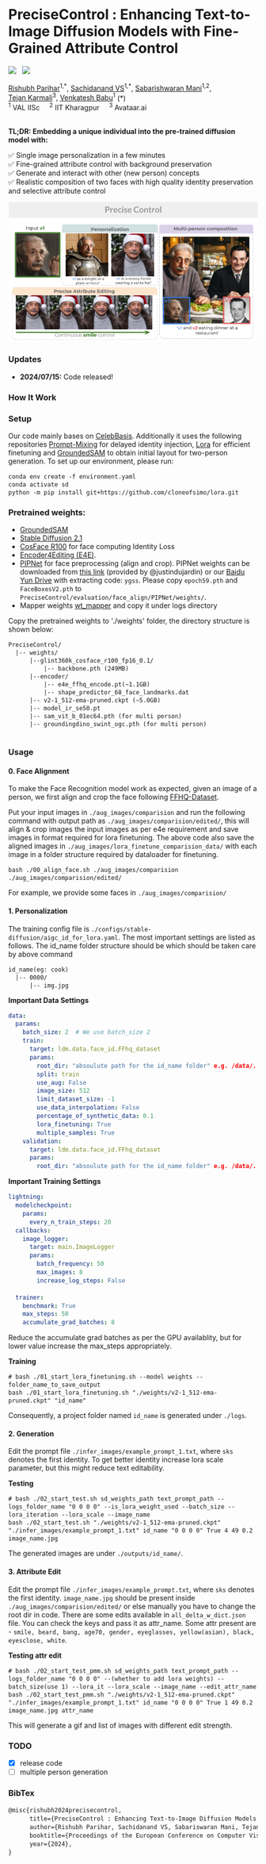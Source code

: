 # PreciseControl : Enhancing Text-to-Image Diffusion Models with Fine-Grained Attribute Control

<a href='https://arxiv.org/abs/2408.05083'><img src='https://img.shields.io/badge/ArXiv-PDF-red'></a> &nbsp; 
<a href='https://rishubhpar.github.io/PreciseControl.home/'><img src='https://img.shields.io/badge/Project-Page-Green'></a> &nbsp; 


<div>
<span class="author-block">
<a href="https://rishubhpar.github.io/" target="_blank">Rishubh Parihar</a><sup>1,*</sup></span>,
<span class="author-block">
  <a href="https://www.linkedin.com/in/sachidanand-v-s-449573201/?originalSubdomain=in" target="_blank">Sachidanand VS</a><sup>1,*</sup></span>,
<span class="author-block"><a href="https://scholar.google.com/citations?user=Klwb85AAAAAJ&hl=en" target="_blank">Sabarishwaran Mani</a><sup>1,2</sup></span>, <br>
  <span class="author-block">
    <a href="https://tejank10.github.io/" target="_blank">Tejan Karmali</a><sup>3</sup>,
  </span>
  <span class="author-block">
    <a href="https://scholar.google.com/citations?user=cVg7HrEAAAAJ&hl=en" target="_blank">Venkatesh Babu</a><sup>1</sup>
  </span> (*)
  </div>

  
<div class="is-size-5 publication-authors">
                  <span class="author-block">
                  <sup>1</sup> VAL IISc &nbsp;&nbsp;&nbsp;
                  <sup>2</sup> IIT Kharagpur &nbsp;&nbsp;&nbsp;
                  <sup>3</sup> Avataar.ai &nbsp;&nbsp;&nbsp;
                </div>
<br>

**TL;DR: Embedding a unique individual into the pre-trained diffusion model with:**  

✅ Single image personalization in a few minutes  
✅ Fine-grained attribute control with background preservation  
✅ Generate and interact with other (new person) concepts &nbsp;&nbsp;&nbsp;&nbsp;  
✅ Realistic composition of two faces with high quality identity preservation and selective attribute control </br>

![Fig1](./assets/teaser-fig-precisecontrol.png)


### Updates
- **2024/07/15:** Code released!

### How It Work
<!-- ![Fig2](https://github.com/ygtxr1997/CelebBasis/assets/4397546/efe0eb13-0c74-45f0-9252-a49976dd228d)



First, we collect about 1,500 celebrity names as the initial collection. Then, we manually filter the initial one to m = 691 names, based on the synthesis quality of text-to-image diffusion model(stable-diffusion} with corresponding name prompt. Later, each filtered name is tokenized and encoded into a celeb embedding group. Finally, we conduct Principle Component Analysis to build a compact orthogonal basis.

![Fig4](https://github.com/ygtxr1997/CelebBasis/assets/4397546/fe70c970-f9d4-4255-bb76-0c6154778b4e)

We then personalize the model using input photo. During training~(left), we optimize the coefficients of the celeb basis with the help of a fixed face encoder. During inference~(right), we combine the learned personalized weights and shared celeb basis to generate images with the input identity.

More details can be found in our [project page](https://celeb-basis.github.io).
 -->

### Setup

Our code mainly bases on [CelebBasis](https://github.com/ygtxr1997/CelebBasis).
Additionally it uses the following repositories [Prompt-Mixing](https://github.com/orpatashnik/local-prompt-mixing) for delayed identity injection, [Lora](https://github.com/cloneofsimo/lora) for efficient finetuning and [GroundedSAM](https://github.com/IDEA-Research/Grounded-Segment-Anything) to obtain initial layout for two-person generation.
To set up our environment, please run:

```shell
conda env create -f environment.yaml
conda activate sd
python -m pip install git+https://github.com/cloneofsimo/lora.git
```  

### Pretrained weights:
- [GroundedSAM](https://github.com/IDEA-Research/Grounded-Segment-Anything)  
- [Stable Diffusion 2.1](https://huggingface.co/stabilityai/stable-diffusion-2-1-base)   
- [CosFace R100](https://github.com/deepinsight/insightface/tree/master/recognition/arcface_torch#model-zoo) for face computing Identity Loss
- [Encoder4Editing (E4E)](https://github.com/omertov/encoder4editing?tab=readme-ov-file).
- [PIPNet](https://github.com/jhb86253817/PIPNet) for face preprocessing (align and crop). PIPNet weights can be downloaded from [this link](https://github.com/ygtxr1997/CelebBasis/issues/2#issuecomment-1607775140) (provided by @justindujardin) or our [Baidu Yun Drive](https://pan.baidu.com/s/1Cgw0i723SyeLo5lbJu-b0Q) with extracting code: `ygss`. Please copy `epoch59.pth` and `FaceBoxesV2.pth` to `PreciseControl/evaluation/face_align/PIPNet/weights/`. 
- Mapper weights [wt_mapper](https://drive.google.com/drive/folders/1ScrLSa-S1Epc8fO_FBkMJvFae9EO226b?usp=sharing) and copy it under logs directory 
  
Copy the pretrained weights to './weights' folder, the directory structure is shown below: 

<!-- Old version commented out 
The pre-trained weights used in this repo include [Stable Diffusion 2.1] and 
[CosFace R100 trained on Glint360K]. 
And download FFHQ e4e weights and IR-SE50 weights from [encoder4editing](https://github.com/omertov/encoder4editing?tab=readme-ov-file).
You may copy these pre-trained weights to `./weights`, and the directory tree will be like:
 -->

```shell
PreciseControl/
  |-- weights/
      |--glint360k_cosface_r100_fp16_0.1/
          |-- backbone.pth (249MB)
      |--encoder/
          |-- e4e_ffhq_encode.pt(~1.1GB)
          |-- shape_predictor_68_face_landmarks.dat
      |-- v2-1_512-ema-pruned.ckpt (~5.0GB)
      |-- model_ir_se50.pt
      |-- sam_vit_b_01ec64.pth (for multi person)
      |-- groundingdino_swint_ogc.pth (for multi person)
      
```

### Usage

#### 0. Face Alignment

To make the Face Recognition model work as expected, 
given an image of a person, 
we first align and crop the face following [FFHQ-Dataset](https://github.com/NVlabs/ffhq-dataset).

Put your input images in `./aug_images/comparision` and run the following command with output path as `./aug_images/comparision/edited/`,
this will align & crop images the input images as per e4e requirement and save images in format required for lora finetuning. The above code also save the aligned images in `./aug_images/lora_finetune_comparision_data/` with each image in a folder structure required by dataloader for finetuning.  

```shell
bash ./00_align_face.sh ./aug_images/comparision ./aug_images/comparision/edited/
```

For example, we provide some faces in `./aug_images/comparision/`

#### 1. Personalization

The training config file is `./configs/stable-diffusion/aigc_id_for_lora.yaml`.
The most important settings are listed as follows. The id_name folder structure should be which should be taken care by above command

```shell
id_name(eg: cook)
  |-- 0000/
      |-- img.jpg
```

**Important Data Settings**
```yaml
data:
  params:
    batch_size: 2  # We use batch_size 2
    train:
      target: ldm.data.face_id.FFhq_dataset 
      params:
        root_dir: "absoulute path for the id_name folder" e.g. /data/.../id_name
        split: train
        use_aug: False
        image_size: 512
        limit_dataset_size: -1
        use_data_interpolation: False
        percentage_of_synthetic_data: 0.1
        lora_finetuning: True
        multiple_samples: True
    validation:
      target: ldm.data.face_id.FFhq_dataset
      params:
        root_dir: "absoulute path for the id_name folder" e.g. /data/.../id_name 
```

**Important Training Settings**
```yaml
lightning:
  modelcheckpoint:
    params:
      every_n_train_steps: 20
  callbacks:
    image_logger:
      target: main.ImageLogger
      params:
        batch_frequency: 50
        max_images: 8
        increase_log_steps: False

  trainer:
    benchmark: True
    max_steps: 50
    accumulate_grad_batches: 8
```

Reduce the accumulate grad batches as per the GPU availablity, but for lower value increase the max_steps appropriately.

**Training**
```shell
# bash ./01_start_lora_finetuning.sh --model weights --folder_name_to_save_output
bash ./01_start_lora_finetuning.sh "./weights/v2-1_512-ema-pruned.ckpt" "id_name"
```

Consequently, a project folder named `id_name` is generated under `./logs`. 

#### 2. Generation

Edit the prompt file `./infer_images/example_prompt_1.txt`, where `sks` denotes the first identity. To get better identity increase lora scale parameter, but this might reduce text editability.

<!-- Optionally, in `./02_start_test.sh`, you may modify the following var as you need:
```shell
step_list=(799)  # the step of trained '.pt' files, e.g. (99 199 299 399)
eval_id1_list=(0)  # the ID index of the 1st person, e.g. (0 1 2 3 4)
eval_id2_list=(1)  # the ID index of the 2nd person, e.g. (0 1 2 3 4)
``` -->

**Testing**
```shell
# bash ./02_start_test.sh sd_weights_path text_prompt_path --logs_folder_name "0 0 0 0" --is_lora_weight_used --batch_size --lora_iteration --lora_scale --image_name
bash ./02_start_test.sh "./weights/v2-1_512-ema-pruned.ckpt" "./infer_images/example_prompt_1.txt" id_name "0 0 0 0" True 4 49 0.2 image_name.jpg 
```

The generated images are under `./outputs/id_name/`.

#### 3. Attribute Edit

Edit the prompt file `./infer_images/example_prompt.txt`, where `sks` denotes the first identity. `image_name.jpg` should be present inside 
`./aug_images/comparision/edited/` or else manually you have to change the root dir in code. There are some edits available in `all_delta_w_dict.json` file. You can check the keys and pass it as attr_name. Some attr present are - `smile, beard, bang, age70, gender, eyeglasses, yellow(asian), black, eyesclose, white`. 

**Testing attr edit**
```shell
# bash ./02_start_test_pmm.sh sd_weights_path text_prompt_path --logs_folder_name "0 0 0 0" --(whether to add lora weights) --batch_size(use 1) --lora_it --lora_scale --image_name --edit_attr_name
bash ./02_start_test_pmm.sh "./weights/v2-1_512-ema-pruned.ckpt" "./infer_images/example_prompt_1.txt" id_name "0 0 0 0" True 1 49 0.2 image_name.jpg attr_name
```
This will generate a gif and list of images with different edit strength.

<!-- #### 3. (Optional) Extracting ID Coefficients

Optionally, you can extract the coefficients for each identity by running:

```shell
bash ./03_extract.sh "./weights/sd-v1-4-full-ema.ckpt" "traininYYYY-MM-DDTHH-MM-SS_celebbasis"
```

The extracted coefficients or embeddings are under `./weights/ti_id_embeddings/`. -->

### TODO
- [x] release code
- [ ] multiple person generation

### BibTex

```tex
@misc{rishubh2024precisecontrol,
      title={PreciseControl : Enhancing Text-to-Image Diffusion Models with Fine-Grained Attribute Control},
      author={Rishubh Parihar, Sachidanand VS, Sabariswaran Mani, Tejan Karmali, R. Venkatesh Babu},
      booktitle={Proceedings of the European Conference on Computer Vision (ECCV)},
      year={2024},
}
```
